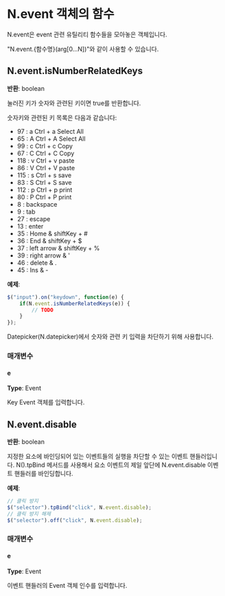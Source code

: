 # N.event 객체의 함수

N.event은 event 관련 유틸리티 함수들을 모아놓은 객체입니다.

"N.event.{함수명}(arg[0...N])"와 같이 사용할 수 있습니다.

## N.event.isNumberRelatedKeys

**반환**: boolean

눌러진 키가 숫자와 관련된 키이면 true를 반환합니다.

숫자키와 관련된 키 목록은 다음과 같습니다:

- 97 : a Ctrl + a Select All
- 65 : A Ctrl + A Select All
- 99 : c Ctrl + c Copy
- 67 : C Ctrl + C Copy
- 118 : v Ctrl + v paste
- 86 : V Ctrl + V paste
- 115 : s Ctrl + s save
- 83 : S Ctrl + S save
- 112 : p Ctrl + p print
- 80 : P Ctrl + P print
- 8 : backspace
- 9 : tab
- 27 : escape
- 13 : enter
- 35 : Home & shiftKey + #
- 36 : End & shiftKey + $
- 37 : left arrow & shiftKey + %
- 39 : right arrow & '
- 46 : delete & .
- 45 : Ins & -

**예제**:
```javascript
$("input").on("keydown", function(e) {
    if(N.event.isNumberRelatedKeys(e)) {
        // TODO
    }
});
```

Datepicker(N.datepicker)에서 숫자와 관련 키 입력을 차단하기 위해 사용합니다.

### 매개변수

#### e

**Type**: Event

Key Event 객체를 입력합니다.

## N.event.disable

**반환**: boolean

지정한 요소에 바인딩되어 있는 이벤트들의 실행을 차단할 수 있는 이벤트 핸들러입니다. N().tpBind 메서드를 사용해서 요소 이벤트의 제일 앞단에 N.event.disable 이벤트 핸들러를 바인딩합니다.

**예제**:
```javascript
// 클릭 방지
$("selector").tpBind("click", N.event.disable);
// 클릭 방지 해제
$("selector").off("click", N.event.disable);
```

### 매개변수

#### e

**Type**: Event

이벤트 핸들러의 Event 객체 인수를 입력합니다.
